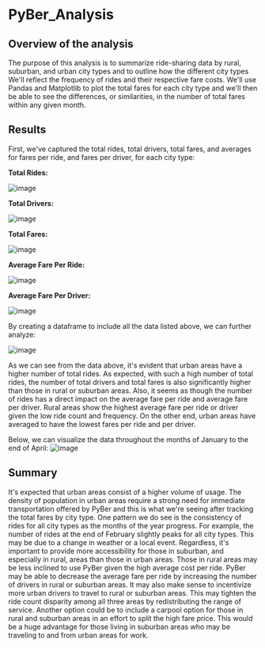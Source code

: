 # PyBer_Analysis
## Overview of the analysis
The purpose of this analysis is to summarize ride-sharing data by rural, suburban, and urban city types and to outline how the different city types  We'll reflect the frequency of rides and their respective fare costs. We'll use Pandas and Matplotlib to plot the total fares for each city type and we'll then be able to see the differences, or similarities, in the number of total fares within any given month.

## Results
First, we've captured the total rides, total drivers, total fares, and averages for fares per ride, and fares per driver, for each city type:

**Total Rides:**

![image](https://user-images.githubusercontent.com/89496798/141698342-4f0e0dc0-aea0-43b8-b6d1-58ed93541aed.png)

**Total Drivers:**

![image](https://user-images.githubusercontent.com/89496798/141698366-65d508a9-960e-4135-966c-22ed9f8ccbc0.png)

**Total Fares:**

![image](https://user-images.githubusercontent.com/89496798/141698377-7b1daa90-b9fc-4247-a705-4f40bbb5484b.png)

**Average Fare Per Ride:**

![image](https://user-images.githubusercontent.com/89496798/141698388-85c059d4-efa1-42d6-9967-882e33b73bf5.png)

**Average Fare Per Driver:**

![image](https://user-images.githubusercontent.com/89496798/141698395-3d5b5029-5e35-4383-85ba-3e440d9a26b2.png)

By creating a dataframe to include all the data listed above, we can further analyze:

![image](https://user-images.githubusercontent.com/89496798/141698410-9ddf6e06-cc1f-407e-8373-5741c5230762.png)

As we can see from the data above, it's evident that urban areas have a higher number of total rides. As expected, with such a high number of total rides, the number of total drivers and total fares is also significantly higher than those in rural or suburban areas. Also, it seems as though the number of rides has a direct impact on the average fare per ride and average fare per driver. Rural areas show the highest average fare per ride or driver given the low ride count and frequency. On the other end, urban areas have averaged to have the lowest fares per ride and per driver.

Below, we can visualize the data throughout the months of January to the end of April:
![image](https://user-images.githubusercontent.com/89496798/141698687-a84316d4-190b-45d8-955f-2ad4ec5dfbb8.png)

## Summary
It's expected that urban areas consist of a higher volume of usage. The density of population in urban areas require a strong need for immediate transportation offered by PyBer and this is what we're seeing after tracking the total fares by city type. One pattern we do see is the consistency of rides for all city types as the months of the year progress. For example, the number of rides at the end of February slightly peaks for all city types. This may be due to a change in weather or a local event. Regardless, it's important to provide more accessibility for those in suburban, and especially in rural, areas than those in urban areas. Those in rural areas may be less inclined to use PyBer given the high average cost per ride. PyBer may be able to decrease the average fare per ride by increasing the number of drivers in rural or suburban areas. It may also make sense to incentivize more urban drivers to travel to rural or suburban areas. This may tighten the ride count disparity among all three areas by redistributing the range of service. Another option could be to include a carpool option for those in rural and suburban areas in an effort to split the high fare price. This would be a huge advantage for those living in suburban areas who may be traveling to and from urban areas for work.
